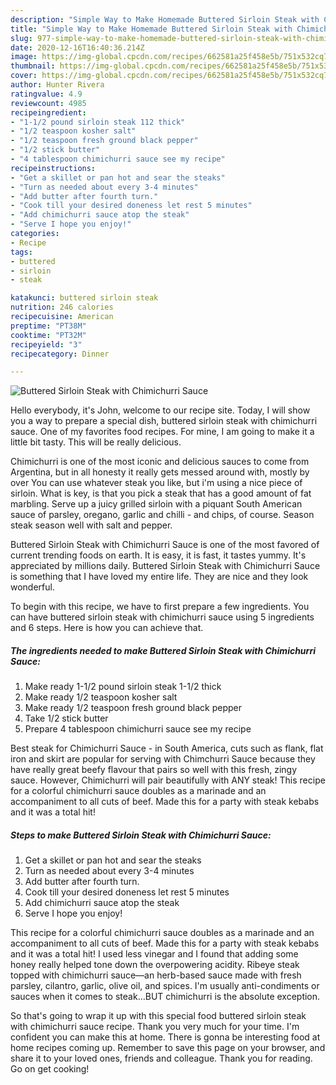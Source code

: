 ```yaml
---
description: "Simple Way to Make Homemade Buttered Sirloin Steak with Chimichurri Sauce"
title: "Simple Way to Make Homemade Buttered Sirloin Steak with Chimichurri Sauce"
slug: 977-simple-way-to-make-homemade-buttered-sirloin-steak-with-chimichurri-sauce
date: 2020-12-16T16:40:36.214Z
image: https://img-global.cpcdn.com/recipes/662581a25f458e5b/751x532cq70/buttered-sirloin-steak-with-chimichurri-sauce-recipe-main-photo.jpg
thumbnail: https://img-global.cpcdn.com/recipes/662581a25f458e5b/751x532cq70/buttered-sirloin-steak-with-chimichurri-sauce-recipe-main-photo.jpg
cover: https://img-global.cpcdn.com/recipes/662581a25f458e5b/751x532cq70/buttered-sirloin-steak-with-chimichurri-sauce-recipe-main-photo.jpg
author: Hunter Rivera
ratingvalue: 4.9
reviewcount: 4985
recipeingredient:
- "1-1/2 pound sirloin steak 112 thick"
- "1/2 teaspoon kosher salt"
- "1/2 teaspoon fresh ground black pepper"
- "1/2 stick butter"
- "4 tablespoon chimichurri sauce see my recipe"
recipeinstructions:
- "Get a skillet or pan hot and sear the steaks"
- "Turn as needed about every 3-4 minutes"
- "Add butter after fourth turn."
- "Cook till your desired doneness let rest 5 minutes"
- "Add chimichurri sauce atop the steak"
- "Serve I hope you enjoy!"
categories:
- Recipe
tags:
- buttered
- sirloin
- steak

katakunci: buttered sirloin steak 
nutrition: 246 calories
recipecuisine: American
preptime: "PT38M"
cooktime: "PT32M"
recipeyield: "3"
recipecategory: Dinner

---
```



![Buttered Sirloin Steak with Chimichurri Sauce](https://img-global.cpcdn.com/recipes/662581a25f458e5b/751x532cq70/buttered-sirloin-steak-with-chimichurri-sauce-recipe-main-photo.jpg)

Hello everybody, it's John, welcome to our recipe site. Today, I will show you a way to prepare a special dish, buttered sirloin steak with chimichurri sauce. One of my favorites food recipes. For mine, I am going to make it a little bit tasty. This will be really delicious.

Chimichurri is one of the most iconic and delicious sauces to come from Argentina, but in all honesty it really gets messed around with, mostly by over You can use whatever steak you like, but i&#39;m using a nice piece of sirloin. What is key, is that you pick a steak that has a good amount of fat marbling. Serve up a juicy grilled sirloin with a piquant South American sauce of parsley, oregano, garlic and chilli - and chips, of course. Season steak season well with salt and pepper.

Buttered Sirloin Steak with Chimichurri Sauce is one of the most favored of current trending foods on earth. It is easy, it is fast, it tastes yummy. It's appreciated by millions daily. Buttered Sirloin Steak with Chimichurri Sauce is something that I have loved my entire life. They are nice and they look wonderful.


To begin with this recipe, we have to first prepare a few ingredients. You can have buttered sirloin steak with chimichurri sauce using 5 ingredients and 6 steps. Here is how you can achieve that.

<!--inarticleads1-->

##### The ingredients needed to make Buttered Sirloin Steak with Chimichurri Sauce:

1. Make ready 1-1/2 pound sirloin steak 1-1/2 thick
1. Make ready 1/2 teaspoon kosher salt
1. Make ready 1/2 teaspoon fresh ground black pepper
1. Take 1/2 stick butter
1. Prepare 4 tablespoon chimichurri sauce see my recipe


Best steak for Chimichurri Sauce - in South America, cuts such as flank, flat iron and skirt are popular for serving with Chimchurri Sauce because they have really great beefy flavour that pairs so well with this fresh, zingy sauce. However, Chimichurri will pair beautifully with ANY steak! This recipe for a colorful chimichurri sauce doubles as a marinade and an accompaniment to all cuts of beef. Made this for a party with steak kebabs and it was a total hit! 

<!--inarticleads2-->

##### Steps to make Buttered Sirloin Steak with Chimichurri Sauce:

1. Get a skillet or pan hot and sear the steaks
1. Turn as needed about every 3-4 minutes
1. Add butter after fourth turn.
1. Cook till your desired doneness let rest 5 minutes
1. Add chimichurri sauce atop the steak
1. Serve I hope you enjoy!


This recipe for a colorful chimichurri sauce doubles as a marinade and an accompaniment to all cuts of beef. Made this for a party with steak kebabs and it was a total hit! I used less vinegar and I found that adding some honey really helped tone down the overpowering acidity. Ribeye steak topped with chimichurri sauce—an herb-based sauce made with fresh parsley, cilantro, garlic, olive oil, and spices. I&#39;m usually anti-condiments or sauces when it comes to steak…BUT chimichurri is the absolute exception. 

So that's going to wrap it up with this special food buttered sirloin steak with chimichurri sauce recipe. Thank you very much for your time. I'm confident you can make this at home. There is gonna be interesting food at home recipes coming up. Remember to save this page on your browser, and share it to your loved ones, friends and colleague. Thank you for reading. Go on get cooking!
